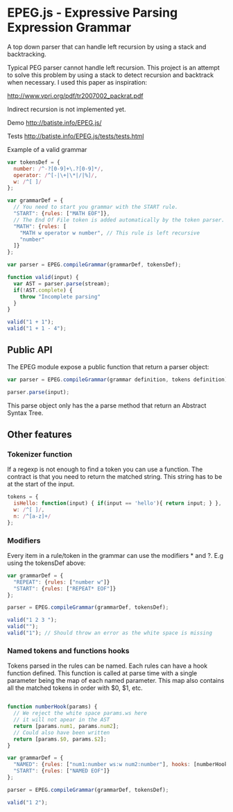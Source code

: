 EPEG.js - Expressive Parsing Expression Grammar
================================================

A top down parser that can handle left recursion by using a stack and backtracking.

Typical PEG parser cannot handle left recursion.
This project is an attempt to solve this problem by using a stack to detect recursion
and backtrack when necessary. I used this paper as inspiration:

http://www.vpri.org/pdf/tr2007002_packrat.pdf

Indirect recursion is not implemented yet.

Demo http://batiste.info/EPEG.js/

Tests http://batiste.info/EPEG.js/tests/tests.html

Example of a valid grammar

```javascript
var tokensDef = {
  number: /^-?[0-9]+\.?[0-9]*/,
  operator: /^[-|\+|\*|/|%]/,
  w: /^[ ]/
};

var grammarDef = {
  // You need to start you grammar with the START rule.
  "START": {rules: ["MATH EOF"]},
  // The End Of File token is added automatically by the token parser.
  "MATH": {rules: [
    "MATH w operator w number", // This rule is left recursive
    "number"
  ]}
};

var parser = EPEG.compileGrammar(grammarDef, tokensDef);

function valid(input) {
  var AST = parser.parse(stream);
  if(!AST.complete) {
    throw "Incomplete parsing"
  }
}

valid("1 + 1");
valid("1 + 1 - 4");
```

## Public API

The EPEG module expose a public function that return a parser object:

```javascript
var parser = EPEG.compileGrammar(grammar definition, tokens definition);

parser.parse(input);
```

This parse object only has the a parse method that return an Abstract Syntax Tree.

## Other features

### Tokenizer function

If a regexp is not enough to find a token you can use a function.
The contract is that you need to return the matched string. This string
has to be at the start of the input.

```javascript
tokens = {
  isHello: function(input) { if(input == 'hello'){ return input; } },
  w: /^[ ]/,
  n: /^[a-z]+/
};
```

### Modifiers

Every item in a rule/token in the grammar can use the modifiers * and ?. E.g using the tokensDef above:

```javascript
var grammarDef = {
  "REPEAT": {rules: ["number w"]}
  "START": {rules: ["REPEAT* EOF"]}
};

parser = EPEG.compileGrammar(grammarDef, tokensDef);

valid("1 2 3 ");
valid("");
valid("1"); // Should throw an error as the white space is missing
```

### Named tokens and functions hooks

Tokens parsed in the rules can be named. Each rules can have a hook function defined. This
function is called at parse time with a single parameter being the map of each named parameter.
This map also contains all the matched tokens in order with $0, $1, etc.

```javascript

function numberHook(params) {
  // We reject the white space params.ws here
  // it will not apear in the AST
  return [params.num1, params.num2];
  // Could also have been written
  return [params.$0, params.$2];
}

var grammarDef = {
  "NAMED": {rules: ["num1:number ws:w num2:number"], hooks: [numberHook]},
  "START": {rules: ["NAMED EOF"]}
};

parser = EPEG.compileGrammar(grammarDef, tokensDef);

valid("1 2");
```

